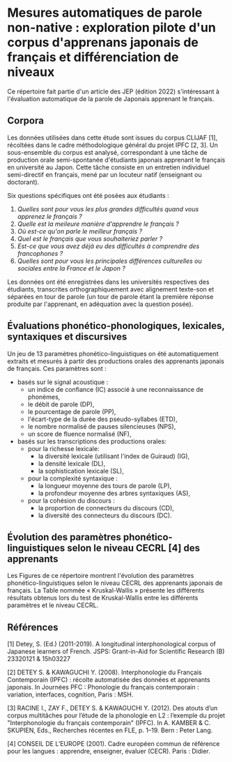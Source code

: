Mesures automatiques de parole non-native : exploration pilote d'un corpus d'apprenans japonais de français et différenciation de niveaux
==

Ce répertoire fait partie d'un article des JEP (édition 2022) s'intéressant à l'évaluation automatique de la parole de Japonais apprenant le français.

Corpora
--
Les données utilisées dans cette étude sont issues du corpus CLIJAF [1], récoltées dans le cadre méthodologique général du projet IPFC [2, 3]. Un sous-ensemble du corpus est analysé, correspondant à une tâche de production orale semi-spontanée d'étudiants japonais apprenant le français en université au Japon. Cette tâche consiste en un entretien individuel semi-directif en français, mené par un locuteur natif (enseignant ou doctorant).

Six questions spécifiques ont été posées aux étudiants : 
1. _Quelles sont pour vous les plus grandes difficultés quand vous apprenez le français ?_
2. _Quelle est la meileure manière d'apprendre le français ?_
3. _Où est-ce qu'on parle le meilleur français ?_
4. _Quel est le français que vous souhaiteriez parler ?_
5. _Est-ce que vous avez déjà eu des difficultés à comprendre des francophones ?_
6. _Quelles sont pour vous les principales différences culturelles ou sociales entre la France et le Japon ?_

Les données ont été enregistrées dans les universités respectives des étudiants, transcrites orthographiquement avec alignement texte-son et séparées en tour de parole (un tour de parole étant la première réponse produite par l'apprenant, en adéquation avec la question posée).

Évaluations phonético-phonologiques, lexicales, syntaxiques et discursives
--
Un jeu de 13 paramètres phonético-linguistiques on été automatiquement extraits et mesurés à partir des productions orales des apprenants japonais de français. Ces paramètres sont : 
* basés sur le signal acoustique :
    * un indice de confiance (IC) associé à une reconnaissance de phonèmes,
    * le débit de parole (DP),
    * le pourcentage de parole (PP),
    * l'écart-type de la durée des pseudo-syllabes (ETD),
    * le nombre normalisé de pauses silencieuses (NPS),
    * un score de fluence normalisé (NF),
* basés sur les transcriptions des productions orales:
    * pour la richesse lexicale:
        * la diversité lexicale (utilisant l'index de Guiraud) (IG),
        * la densité lexicale (DL),
        * la sophistication lexicale (SL),
    * pour la complexité syntaxique :
        * la longueur moyenne des tours de parole (LP),
        * la profondeur moyenne des arbres syntaxiques (AS),
    * pour la cohésion du discours :
        * la proportion de connecteurs du discours (CD),
        * la diversité des connecteurs du discours (DC).

Évolution des paramètres phonético-linguistiques selon le niveau CECRL [4] des apprenants
--
Les Figures de ce répertoire montrent l'évolution des paramètres phonético-linguistiques selon le niveau CECRL des apprenants japonais de français.
La Table nommée « Kruskal-Wallis » présente les différents résultats obtenus lors du test de Kruskal-Wallis entre les différents paramètres et le niveau CECRL.

Références
--
[1] Detey, S. (Ed.) (2011-2019). A longitudinal interphonological corpus of Japanese learners of French. JSPS: Grant-in-Aid for Scientific Research (B) 23320121 & 15h03227

[2] DETEY S. & KAWAGUCHI Y. (2008). Interphonologie du Français Contemporain (IPFC) : récolte automatisée des données et apprenants japonais. In Journées PFC : Phonologie du français contemporain : variation, interfaces, cognition, Paris : MSH.

[3] RACINE I., ZAY F., DETEY S. & KAWAGUCHI Y. (2012). Des atouts d’un corpus multitâches pour l’étude de la phonologie en L2 : l’exemple du projet "Interphonologie du français contemporain" (IPFC). In A. KAMBER & C. SKUPIEN, Eds., Recherches récentes en FLE, p. 1–19. Bern : Peter Lang.

[4] CONSEIL DE L’EUROPE (2001). Cadre européen commun de référence pour les langues : apprendre,
enseigner, évaluer (CECR). Paris : Didier.
